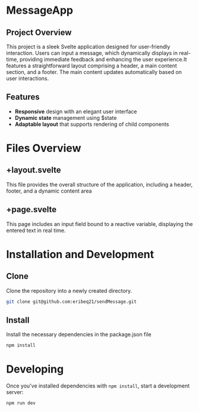 # MessageApp

## Project Overview 

This project is a sleek Svelte application designed for user-friendly interaction. Users can input a message, which dynamically displays in real-time, providing immediate feedback and enhancing the user experience.It features a straightforward layout comprising a header, a main content section, and a footer. The main content updates automatically based on user interactions.
 
## Features
- **Responsive** design with an elegant user interface
- **Dynamic state** management using $state
- **Adaptable layout** that supports rendering of child components

# Files Overview

## +layout.svelte

This file provides the overall structure of the application, including a header, footer, and a dynamic content area

## +page.svelte

This page includes an input field bound to a reactive variable, displaying the entered text in real time.



# Installation and Development

## Clone

Clone the repository  into a newly created directory.

```bash
git clone git@github.com:eribeq21/sendMessage.git
```

## Install

Install the necessary dependencies  in the package.json file

```bash
npm install
```
 
# Developing
 
Once you've installed dependencies with `npm install`, start a development server:
 
```bash
npm run dev
```